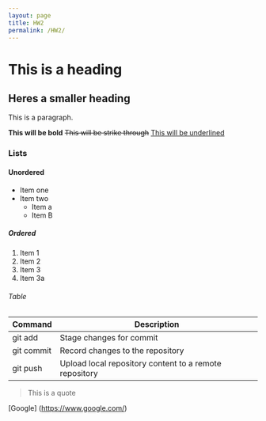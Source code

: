 ```yaml
---
layout: page
title: HW2
permalink: /HW2/
---
```

# This is a heading

## Heres a smaller heading

This is a paragraph.

**This will be bold** ~~This will be strike through~~ <u>This will be underlined</u> 

### Lists

#### Unordered
- Item one
- Item two
  - Item a
  - Item B

##### Ordered
1. Item 1
2. Item 2
3. Item 3
4. Item 3a

###### Table
| Command | Description |  
|----------|----------|
| git add | Stage changes for commit |
| git commit | Record changes to the repository |
|  git push | Upload local repository content to a remote repository |

> This is a quote

[Google] (https://www.google.com/)
    



